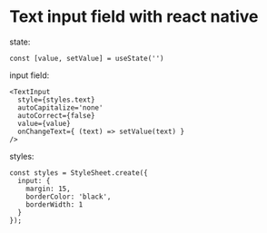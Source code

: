 # Text input field with react native

state:
```
const [value, setValue] = useState('')
```

input field:

```
<TextInput
  style={styles.text}
  autoCapitalize='none'
  autoCorrect={false}
  value={value}
  onChangeText={ (text) => setValue(text) }
/>
```

styles:
```
const styles = StyleSheet.create({
  input: {
    margin: 15,
    borderColor: 'black',
    borderWidth: 1
  }
});
```


